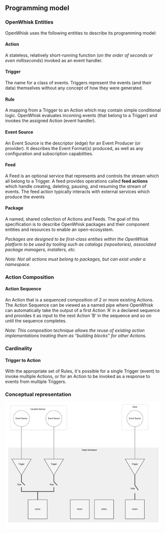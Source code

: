 <!--
#
# Licensed to the Apache Software Foundation (ASF) under one or more
# contributor license agreements.  See the NOTICE file distributed with
# this work for additional information regarding copyright ownership.
# The ASF licenses this file to You under the Apache License, Version 2.0
# (the "License"); you may not use this file except in compliance with
# the License.  You may obtain a copy of the License at
#
#     http://www.apache.org/licenses/LICENSE-2.0
#
# Unless required by applicable law or agreed to in writing, software
# distributed under the License is distributed on an "AS IS" BASIS,
# WITHOUT WARRANTIES OR CONDITIONS OF ANY KIND, either express or implied.
# See the License for the specific language governing permissions and
# limitations under the License.
#
-->

## Programming model

### OpenWhisk Entities

OpenWhisk uses the following entities to describe its programming model:

#### Action

A stateless, relatively short-running function (*on the order of seconds
or even milliseconds*) invoked as an event handler.

#### Trigger

The name for a class of events. Triggers represent the events (and their
data) themselves without any concept of how they were generated.

#### Rule

A mapping from a Trigger to an Action which may contain simple
conditional logic. OpenWhisk evaluates incoming events (that belong to a
Trigger) and invokes the assigned Action (event handler).

#### Event Source

An Event Source is the descriptor (edge) for an Event Producer (or
provider). It describes the Event Format(s) produced, as well as any
configuration and subscription capabilities.

#### Feed

A Feed is an optional service that represents and controls the stream
which all belong to a Trigger. A feed provides operations called **feed
actions** which handle creating, deleting, pausing, and resuming the
stream of events. The feed action typically interacts with external
services which produce the events

#### Package

A named, shared collection of Actions and Feeds. The goal of this
specification is to describe OpenWhisk packages and their component
entities and resources to enable an open-ecosystem.

*Packages are designed to be first-class entities within the OpenWhisk
platform to be used by tooling such as catalogs (repositories),
associated package managers, installers, etc.*

*Note: Not all actions must belong to packages, but can exist under a
namespace.*

### Action Composition

#### Action Sequence

An Action that is a sequenced composition of 2 or more existing Actions.
The Action Sequence can be viewed as a named pipe where OpenWhisk can
automatically take the output of a first Action ‘A’ in a declared
sequence and provides it as input to the next Action ‘B’ in the sequence
and so on until the sequence completes.

*Note: This composition technique allows the reuse of existing action
implementations treating them as “building blocks” for other Actions.*

### Cardinality

#### Trigger to Action

With the appropriate set of Rules, it's possible for a single Trigger
(event) to invoke multiple Actions, or for an Action to be invoked as a
response to events from multiple Triggers.

### Conceptual representation

![Conceptual representation of the OpenWhisk programming model](images/conceptual_programming_model.png "image showing conceptual programming model")

